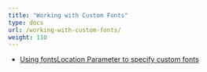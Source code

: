 ```yaml
---
title: "Working with Custom Fonts"
type: docs
url: /working-with-custom-fonts/
weight: 110
---
```


- [Using fontsLocation Parameter to specify custom fonts](/slidescloud/using-fontslocation-parameter-to-specify-custom-fonts/)
